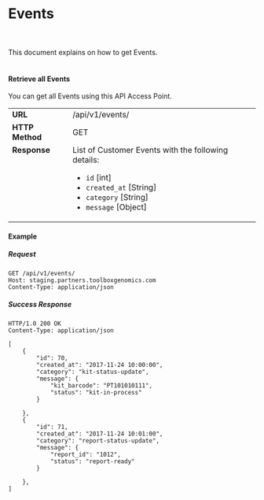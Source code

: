 

# Events
<br><br>
This document explains on how to get Events.
<br><br>
#### Retrieve all Events
You can get all Events using this API Access Point.
<table>
  <tr>
    <td><strong>URL</strong></td>
    <td> /api/v1/events/ </td>
  </tr>
  <tr>
    <td><strong>HTTP Method</strong></td>
    <td> GET </td>
  </tr>
  <tr>
    <td valign="top"><strong>Response</strong></td>
    <td>
    List of Customer Events with the following details:
      <ul>
        <li><code>id</code> [int]</li>
        <li><code>created_at</code> [String]</li>
        <li><code>category</code> [String]</li>
        <li><code>message</code> [Object]</li>
      </ul>
    </td>
  </tr>
</table>

#### Example


##### Request

```
GET /api/v1/events/
Host: staging.partners.toolboxgenomics.com
Content-Type: application/json

```

##### Success Response

```
HTTP/1.0 200 OK 
Content-Type: application/json

[
    {
        "id": 70,
        "created_at": "2017-11-24 10:00:00",
        "category": "kit-status-update",
        "message": {
            "kit_barcode": "PT101010111",
            "status": "kit-in-process"
        }

    },
    {
        "id": 71,
        "created_at": "2017-11-24 10:01:00",
        "category": "report-status-update",
        "message": {
            "report_id": "1012",
            "status": "report-ready"
        }

    },
]
```